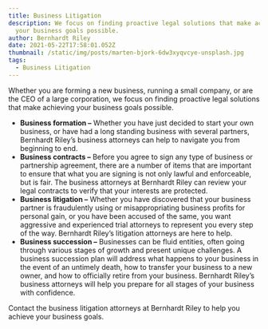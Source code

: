 ```yaml
---
title: Business Litigation
description: We focus on finding proactive legal solutions that make achieving
  your business goals possible.
author: Bernhardt Riley
date: 2021-05-22T17:58:01.052Z
thumbnail: /static/img/posts/marten-bjork-6dw3xyqvcye-unsplash.jpg
tags:
  - Business Litigation
---
```

Whether you are forming a new business, running a small company, or are the CEO of a large corporation, we focus on finding proactive legal solutions that make achieving your business goals possible.

* **Business formation –** Whether you have just decided to start your own business, or have had a long standing business with several partners, Bernhardt Riley’s business attorneys can help to navigate you from beginning to end. 
* **Business contracts –** Before you agree to sign any type of business or partnership agreement, there are a number of items that are important to ensure that what you are signing is not only lawful and enforceable, but is fair. The business attorneys at Bernhardt Riley can review your legal contracts to verify that your interests are protected.
* **Business litigation –** Whether you have discovered that your business partner is fraudulently using or misappropriating business profits for personal gain, or you have been accused of the same, you want aggressive and experienced trial attorneys to represent you every step of the way. Bernhardt Riley’s litigation attorneys are here to help.
* **Business succession –** Businesses can be fluid entities, often going through various stages of growth and present unique challenges. A business succession plan will address what happens to your business in the event of an untimely death, how to transfer your business to a new owner, and how to officially retire from your business. Bernhardt Riley’s business attorneys will help you prepare for all stages of your business with confidence.

Contact the business litigation attorneys at Bernhardt Riley to help you achieve your business goals.